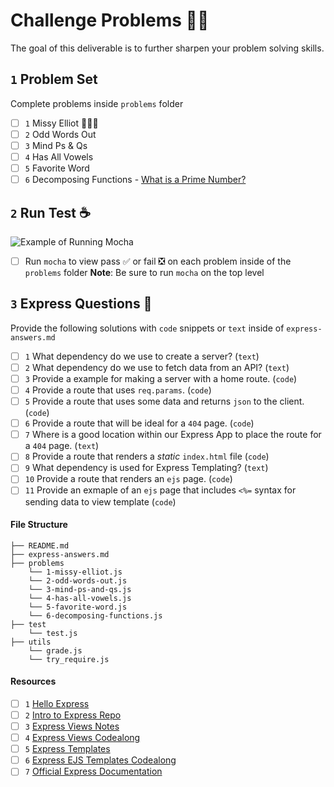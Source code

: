 # Challenge Problems 🥷🏽

The goal of this deliverable is to further sharpen your problem solving skills.

## `1` Problem Set

Complete problems inside `problems` folder
- [ ] `1` Missy Elliot 🧑🏾‍🎤
- [ ] `2` Odd Words Out
- [ ] `3` Mind Ps & Qs
- [ ] `4` Has All Vowels
- [ ] `5` Favorite Word
- [ ] `6` Decomposing Functions - [What is a Prime Number?](https://youtu.be/1xHbTDuXB5o)

## `2` Run Test ☕️

![Example of Running Mocha](https://user-images.githubusercontent.com/13144457/117193570-dfb85a80-ad97-11eb-8b08-a1f580ea3334.png)
- [ ] Run `mocha` to view pass ✅ or fail ❎ on each problem inside of the `problems` folder
**Note**: Be sure to run `mocha` on the top level


## `3` Express Questions 🚝

Provide the following solutions with `code` snippets or `text` inside of `express-answers.md`

- [ ] `1` What dependency do we use to create a server? (`text`)
- [ ] `2` What dependency do we use to fetch data from an API? (`text`)
- [ ] `3` Provide a example for making a server with a home route. (`code`)
- [ ] `4` Provide a route that uses `req.params`. (`code`)
- [ ] `5` Provide a route that uses some data and returns `json` to the client. (`code`)
- [ ] `6` Provide a route that will be ideal for a `404` page. (`code`)
- [ ] `7` Where is a good location within our Express App to place the route for a `404` page. (`text`)
- [ ] `8` Provide a route that renders a *static* `index.html` file (`code`)
- [ ] `9` What dependency is used for Express Templating? (`text`)
- [ ] `10` Provide a route that renders an `ejs` page. (`code`)
- [ ] `11` Provide an exmaple of an `ejs` page that includes `<%=` syntax for sending data to view template (`code`)

#### File Structure
```text
├── README.md
├── express-answers.md
├── problems
    └── 1-missy-elliot.js
    └── 2-odd-words-out.js
    └── 3-mind-ps-and-qs.js
    └── 4-has-all-vowels.js
    └── 5-favorite-word.js
    └── 6-decomposing-functions.js
├── test
    └── test.js
├── utils
    └── grade.js
    └── try_require.js   
```
#### Resources
- [ ] `1` [Hello Express](https://git.generalassemb.ly/romebell/hello-express)
- [ ] `2` [Intro to Express Repo](https://git.generalassemb.ly/SEI-412/Intro-to-Express)
- [ ] `3` [Express Views Notes](https://romebell.gitbook.io/sei-412/node-express/00readme-1/01intro-to-express/03views)
- [ ] `4` [Express Views Codealong](https://git.generalassemb.ly/SEI-412/express_views_codealong/tree/code-along-solution)
- [ ] `5` [Express Templates](https://romebell.gitbook.io/sei-412/node-express/00readme-1/01intro-to-express/04templates)
- [ ] `6` [Express EJS Templates Codealong](https://romebell.gitbook.io/sei-412/node-express/00readme-1/01intro-to-express/04templates)
- [ ] `7` [Official Express Documentation](https://expressjs.com)
